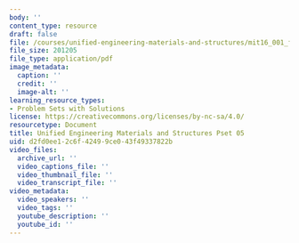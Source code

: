 ```yaml
---
body: ''
content_type: resource
draft: false
file: /courses/unified-engineering-materials-and-structures/mit16_001_f21_pset_05sol.pdf
file_size: 201205
file_type: application/pdf
image_metadata:
  caption: ''
  credit: ''
  image-alt: ''
learning_resource_types:
- Problem Sets with Solutions
license: https://creativecommons.org/licenses/by-nc-sa/4.0/
resourcetype: Document
title: Unified Engineering Materials and Structures Pset 05
uid: d2fd0ee1-2c6f-4249-9ce0-43f49337822b
video_files:
  archive_url: ''
  video_captions_file: ''
  video_thumbnail_file: ''
  video_transcript_file: ''
video_metadata:
  video_speakers: ''
  video_tags: ''
  youtube_description: ''
  youtube_id: ''
---
```

